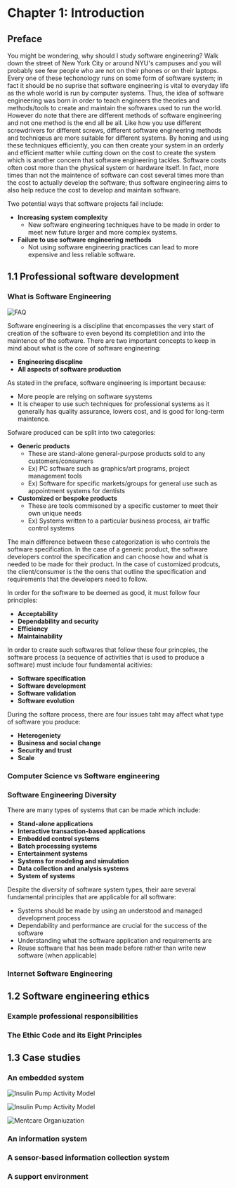 # Chapter 1: Introduction

## Preface 

You might be wondering, why should I study software engineering? Walk down the street of New York City or around NYU's campuses and you will probably see few people who are not on their phones or on their laptops. Every one of these techonology runs on some form of software system; in fact it should be no suprise that software engineering is vital to everyday life as the whole world is run by computer systems. 
Thus, the idea of software engineering was born in order to teach engineers the theories and methods/tools to create and maintain the softwares used to run the world. However do note that there are different methods of software engineering and not one method is the end all be all. Like how you use different screwdrivers for different screws, different software engineering methods and techniqeus are more suitable for different systems. By honing and using these techniques efficiently, you can then create your system in an orderly and efficient matter while cutting down on the cost to create the system which is another concern that software engineering tackles. Software costs often cost more than the physical system or hardware itself. In fact, more times than not the maintence of software can cost several times more than the cost to actually develop the software; thus software engineering aims to also help reduce the cost to develop and maintain software. 

Two potential ways that software projects fail include: 
* **Increasing system complexity**
  * New software engineering techniques have to be made in order to meet new future larger and more complex systems.
* **Failure to use software engineering methods**
  * Not using software engineering practices can lead to more expensive and less reliable software. 



## 1.1 Professional software development



### What is Software Engineering 

![FAQ](../images/chap/1.1_faq.png)

Software engineering is a discipline that encompasses the very start of creation of the software to even beyond its completition and into the maintence of the software. There are two important concepts to keep in mind about what is the core of software engineering:
* **Engineering discpline**
* **All aspects of software production**

As stated in the preface, software engineering is important because: 
* More people are relying on software syystems 
* It is cheaper to use such techniques for professional systems as it generally has quality assurance, lowers cost, and is good for long-term maintence. 



Sofware produced can be split into two categories:
* **Generic products**
  * These are stand-alone general-purpose products sold to any customers/consumers 
  * Ex) PC software such as graphics/art programs, project management tools
  * Ex) Software for specific markets/groups for general use such as appointment systems for dentists
* **Customized or bespoke products**
  * These are tools commisoned by a specific customer to meet their own unique needs 
  * Ex) Systems written to a particular business process, air traffic control systems 

The main difference between these categorization is who controls the software specification. In the case of a generic product, the software developers control the specification and can choose how and what is needed to be made for their product. In the case of customized prodcuts, the client/consumer is the the oens that outline the specification and requirements that the developers need to follow. 

In order for the software to be deemed as good, it must follow four principles: 
* **Acceptability**
* **Dependability and security**
* **Efficiency**
* **Maintainability**

In order to create such softwares that follow these four princples, the software process (a sequence of activities that is used to produce a software) must include four fundamental acitivies: 

* **Software specification**
* **Software development**
* **Software validation**
* **Software evolution**

During the softare process, there are four issues taht may affect what type of software you produce:
* **Heterogeniety**
* **Business and social change**
* **Security and trust**
* **Scale**

### Computer Science vs Software engineering



### Software Engineering Diversity

There are many types of systems that can be made which include:
* **Stand-alone applications**
* **Interactive transaction-based applications**
* **Embedded control systems**
* **Batch processing systems**
* **Entertainment systems**
* **Systems for modeling and simulation**
* **Data collection and analysis systems**
* **System of systems**

Despite the diversity of software system types, their aare several fundamental principles that are applicable for all software:
* Systems should be made by using an understood and managed development process
* Dependability and performance are crucial for the success of the software
* Understanding what the software application and requirements are 
* Reuse software that has been made before rather than write new software (when applicable)

### Internet Software Engineering 



## 1.2 Software engineering ethics


### Example professional responsibilities



### The Ethic Code and its Eight Principles 



## 1.3 Case studies



### An embedded system

![Insulin Pump Activity Model](../images/chap/1.4_insulin_pump.png)

![Insulin Pump Activity Model](../images/chap/1.5_activity_model.png)

![Mentcare Organiuzation](../images/chap/1.6_mentcare_organization.png)

### An information system



### A sensor-based information collection system



### A support environment




